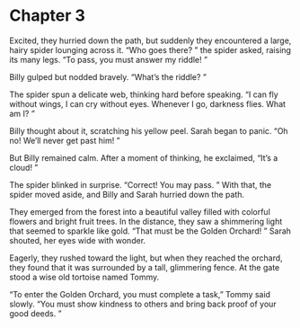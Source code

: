 # Chapter 3
Excited, they hurried down the path, but suddenly they encountered a large, hairy spider lounging across it. “Who goes there? ” the spider asked, raising its many legs. “To pass, you must answer my riddle! ”

Billy gulped but nodded bravely. “What’s the riddle? ”

The spider spun a delicate web, thinking hard before speaking. “I can fly without wings, I can cry without eyes. Whenever I go, darkness flies. What am I? ”

Billy thought about it, scratching his yellow peel. Sarah began to panic. “Oh no! We’ll never get past him! ”

But Billy remained calm. After a moment of thinking, he exclaimed, “It’s a cloud! ”

The spider blinked in surprise. “Correct! You may pass. ” With that, the spider moved aside, and Billy and Sarah hurried down the path. 

They emerged from the forest into a beautiful valley filled with colorful flowers and bright fruit trees. In the distance, they saw a shimmering light that seemed to sparkle like gold. “That must be the Golden Orchard! ” Sarah shouted, her eyes wide with wonder. 

Eagerly, they rushed toward the light, but when they reached the orchard, they found that it was surrounded by a tall, glimmering fence. At the gate stood a wise old tortoise named Tommy. 

“To enter the Golden Orchard, you must complete a task,” Tommy said slowly. “You must show kindness to others and bring back proof of your good deeds. ”


